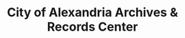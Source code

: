 ---
layout: repo
title: "City of Alexandria Archives & Records Center"
id: 16518
permalink: repos/16518/
---